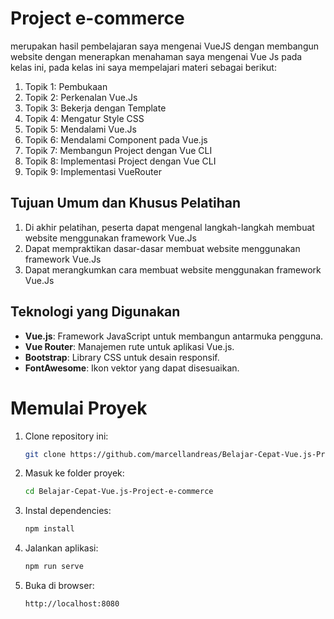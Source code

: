 # Project e-commerce

merupakan hasil pembelajaran saya mengenai VueJS dengan membangun website dengan menerapkan menahaman saya mengenai Vue Js pada kelas ini, pada kelas ini saya mempelajari materi sebagai berikut:

1.  Topik 1: Pembukaan
2.  Topik 2: Perkenalan Vue.Js
3.  Topik 3: Bekerja dengan Template
4.  Topik 4: Mengatur Style CSS
5.  Topik 5: Mendalami Vue.Js
6.  Topik 6: Mendalami Component pada Vue.js
7.  Topik 7: Membangun Project dengan Vue CLI
8.  Topik 8: Implementasi Project dengan Vue CLI
9.  Topik 9: Implementasi VueRouter

## Tujuan Umum dan Khusus Pelatihan

1. Di akhir pelatihan, peserta dapat mengenal langkah-langkah membuat website menggunakan framework Vue.Js
2. Dapat mempraktikan dasar-dasar membuat website menggunakan framework Vue.Js
3. Dapat merangkumkan cara membuat website menggunakan framework Vue.Js

## Teknologi yang Digunakan

- **Vue.js**: Framework JavaScript untuk membangun antarmuka pengguna.
- **Vue Router**: Manajemen rute untuk aplikasi Vue.js.
- **Bootstrap**: Library CSS untuk desain responsif.
- **FontAwesome**: Ikon vektor yang dapat disesuaikan.

# Memulai Proyek

1. Clone repository ini:

   ```bash
   git clone https://github.com/marcellandreas/Belajar-Cepat-Vue.js-Project-e-commerce
   ```

2. Masuk ke folder proyek:

   ```bash
   cd Belajar-Cepat-Vue.js-Project-e-commerce
   ```

3. Instal dependencies:

   ```bash
   npm install
   ```

4. Jalankan aplikasi:

   ```bash
   npm run serve
   ```

5. Buka di browser:
   ```bash
   http://localhost:8080
   ```
